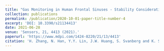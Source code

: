 ```yaml
---
title: "Gas Monitoring in Human Frontal Sinuses - Stability Considerations and Gas Exchange Studies"
collection: publications
permalink: /publication/2020-10-01-paper-title-number-4
excerpt: 'DOI: 10.3390/s21134413'
date: 2021-06-28
venue: 'Sensors, 21, 4413 (2021).'
paperurl: 'https://www.mdpi.com/1424-8220/21/13/4413'
citation: 'H. Zhang, N. Han, Y.Y. Lin, J.W. Huang, S. Svanberg and K. Svanberg, Gas Monitoring in Human Frontal Sinuses - Stability Considerations and Gas Exchange Studies, Sensors 2021, 21, 4413 (2021).'
---
```

